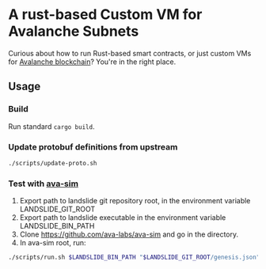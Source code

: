 # A rust-based Custom VM for Avalanche Subnets

Curious about how to run Rust-based smart contracts, or just custom VMs for [Avalanche blockchain](https://www.avax.network/)? You're in the right place.


## Usage

### Build

Run standard `cargo build`.

### Update protobuf definitions from upstream

```.bash
./scripts/update-proto.sh
```

### Test with [ava-sim](https://github.com/ava-labs/ava-sim)

1. Export path to landslide git repository root, in the environment variable LANDSLIDE_GIT_ROOT
2. Export path to landslide executable in the environment variable LANDSLIDE_BIN_PATH
2. Clone https://github.com/ava-labs/ava-sim and go in the directory.
3. In ava-sim root, run:
```.bash
./scripts/run.sh $LANDSLIDE_BIN_PATH "$LANDSLIDE_GIT_ROOT/genesis.json"
```